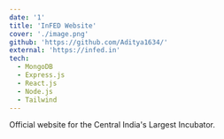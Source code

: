 ```yaml
---
date: '1'
title: 'InFED Website'
cover: './image.png'
github: 'https://github.com/Aditya1634/'
external: 'https://infed.in'
tech:
  - MongoDB
  - Express.js
  - React.js
  - Node.js
  - Tailwind
---
```


Official website for the Central India's Largest Incubator.